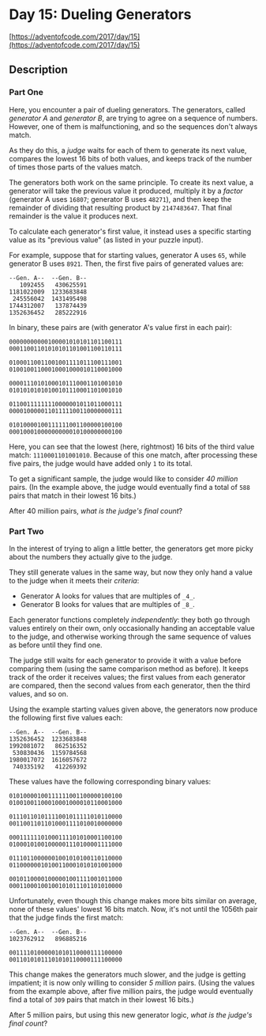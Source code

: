 # Day 15: Dueling Generators

[https://adventofcode.com/2017/day/15](https://adventofcode.com/2017/day/15)

## Description

### Part One

Here, you encounter a pair of dueling <span title="I guess they *are* a little banjo-shaped. Why do you ask?">generators</span>. The generators, called _generator A_ and _generator B_, are trying to agree on a sequence of numbers. However, one of them is malfunctioning, and so the sequences don't always match.

As they do this, a _judge_ waits for each of them to generate its next value, compares the lowest 16 bits of both values, and keeps track of the number of times those parts of the values match.

The generators both work on the same principle. To create its next value, a generator will take the previous value it produced, multiply it by a _factor_ (generator A uses `16807`; generator B uses `48271`), and then keep the remainder of dividing that resulting product by `2147483647`. That final remainder is the value it produces next.

To calculate each generator's first value, it instead uses a specific starting value as its "previous value" (as listed in your puzzle input).

For example, suppose that for starting values, generator A uses `65`, while generator B uses `8921`. Then, the first five pairs of generated values are:

    --Gen. A--  --Gen. B--
       1092455   430625591
    1181022009  1233683848
     245556042  1431495498
    1744312007   137874439
    1352636452   285222916
    

In binary, these pairs are (with generator A's value first in each pair):

    00000000000100001010101101100111
    00011001101010101101001100110111
    
    01000110011001001111011100111001
    01001001100010001000010110001000
    
    00001110101000101110001101001010
    01010101010100101110001101001010
    
    01100111111110000001011011000111
    00001000001101111100110000000111
    
    01010000100111111001100000100100
    00010001000000000010100000000100
    

Here, you can see that the lowest (here, rightmost) 16 bits of the third value match: `1110001101001010`. Because of this one match, after processing these five pairs, the judge would have added only `1` to its total.

To get a significant sample, the judge would like to consider _40 million_ pairs. (In the example above, the judge would eventually find a total of `588` pairs that match in their lowest 16 bits.)

After 40 million pairs, _what is the judge's final count_?

### Part Two

In the interest of trying to align a little better, the generators get more picky about the numbers they actually give to the judge.

They still generate values in the same way, but now they only hand a value to the judge when it meets their _criteria_:

*   Generator A looks for values that are multiples of `_4_`.
*   Generator B looks for values that are multiples of `_8_`.

Each generator functions completely _independently_: they both go through values entirely on their own, only occasionally handing an acceptable value to the judge, and otherwise working through the same sequence of values as before until they find one.

The judge still waits for each generator to provide it with a value before comparing them (using the same comparison method as before). It keeps track of the order it receives values; the first values from each generator are compared, then the second values from each generator, then the third values, and so on.

Using the example starting values given above, the generators now produce the following first five values each:

    --Gen. A--  --Gen. B--
    1352636452  1233683848
    1992081072   862516352
     530830436  1159784568
    1980017072  1616057672
     740335192   412269392
    

These values have the following corresponding binary values:

    01010000100111111001100000100100
    01001001100010001000010110001000
    
    01110110101111001011111010110000
    00110011011010001111010010000000
    
    00011111101000111101010001100100
    01000101001000001110100001111000
    
    01110110000001001010100110110000
    01100000010100110001010101001000
    
    00101100001000001001111001011000
    00011000100100101011101101010000
    

Unfortunately, even though this change makes more bits similar on average, none of these values' lowest 16 bits match. Now, it's not until the 1056th pair that the judge finds the first match:

    --Gen. A--  --Gen. B--
    1023762912   896885216
    
    00111101000001010110000111100000
    00110101011101010110000111100000
    

This change makes the generators much slower, and the judge is getting impatient; it is now only willing to consider _5 million_ pairs. (Using the values from the example above, after five million pairs, the judge would eventually find a total of `309` pairs that match in their lowest 16 bits.)

After 5 million pairs, but using this new generator logic, _what is the judge's final count_?
